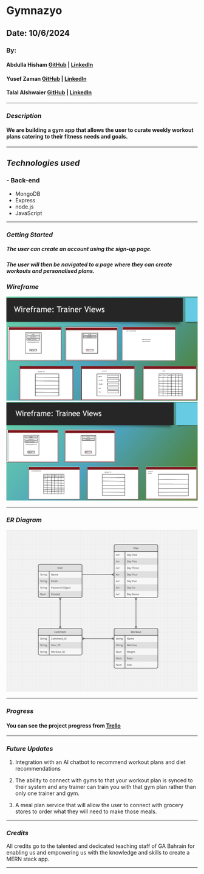 # Gymnazyo

## Date: 10/6/2024

### By:

#### Abdulla Hisham [GitHub](https://github.com/chupa1997) | [LinkedIn](www.linkedin.com/in/aboodisa)

#### Yusef Zaman [GitHub](https://github.com/yusefzaman) | [LinkedIn](https://www.linkedin.com/in/yusefzaman)

#### Talal Alshwaier [GitHub](https://github.com/Talal146) | [LinkedIn](https://www.linkedin.com/in/talal-alshwaier/)

---

### **_Description_**

#### We are building a gym app that allows the user to curate weekly workout plans catering to their fitness needs and goals.

---

## **_Technologies used_**

### - Back-end

- MongoDB
- Express
- node.js
- JavaScript

---

### **_Getting Started_**

##### The user can create an account using the sign-up page.

##### The user will then be navigated to a page where they can create workouts and personalised plans.

### **_Wireframe_**

![alt text](image-1.png)
![alt text](image-2.png)

---

### **_ER Diagram_**

![alt text](image-4.png)

---

### **_Progress_**

#### You can see the project progress from [Trello](https://trello.com/b/E4j8M6Xn/unit-3-project-gymnas)

---

### **_Future Updates_**

1. Integration with an AI chatbot to recommend workout plans and diet recommendations

2. The ability to connect with gyms to that your workout plan is synced to their system and any trainer can train you with that gym plan rather than only one trainer and gym.

3. A meal plan service that will allow the user to connect with grocery stores to order what they will need to make those meals.

---

### **_Credits_**

All credits go to the talented and dedicated teaching staff of GA Bahrain for enabling us and empowering us with the knowledge and skills to create a MERN stack app.

---

